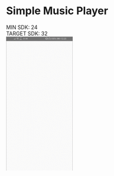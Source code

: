 # Simple Music Player
MIN SDK: 24\
TARGET SDK: 32\
![alt text](https://github.com/ICalmPersonI/Simple-Music-Player/blob/master/1.gif)

